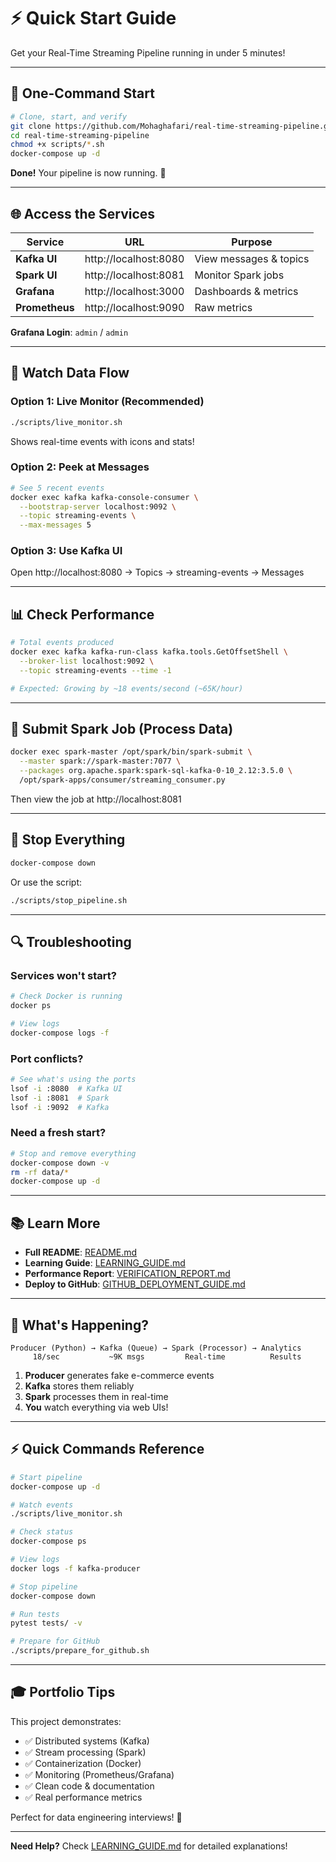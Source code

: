 # ⚡ Quick Start Guide

Get your Real-Time Streaming Pipeline running in under 5 minutes!

---

## 🚀 One-Command Start

```bash
# Clone, start, and verify
git clone https://github.com/Mohaghafari/real-time-streaming-pipeline.git
cd real-time-streaming-pipeline
chmod +x scripts/*.sh
docker-compose up -d
```

**Done!** Your pipeline is now running. 🎉

---

## 🌐 Access the Services

| Service | URL | Purpose |
|---------|-----|---------|
| **Kafka UI** | http://localhost:8080 | View messages & topics |
| **Spark UI** | http://localhost:8081 | Monitor Spark jobs |
| **Grafana** | http://localhost:3000 | Dashboards & metrics |
| **Prometheus** | http://localhost:9090 | Raw metrics |

**Grafana Login**: `admin` / `admin`

---

## 👀 Watch Data Flow

### Option 1: Live Monitor (Recommended)
```bash
./scripts/live_monitor.sh
```
Shows real-time events with icons and stats!

### Option 2: Peek at Messages
```bash
# See 5 recent events
docker exec kafka kafka-console-consumer \
  --bootstrap-server localhost:9092 \
  --topic streaming-events \
  --max-messages 5
```

### Option 3: Use Kafka UI
Open http://localhost:8080 → Topics → streaming-events → Messages

---

## 📊 Check Performance

```bash
# Total events produced
docker exec kafka kafka-run-class kafka.tools.GetOffsetShell \
  --broker-list localhost:9092 \
  --topic streaming-events --time -1

# Expected: Growing by ~18 events/second (~65K/hour)
```

---

## 🧪 Submit Spark Job (Process Data)

```bash
docker exec spark-master /opt/spark/bin/spark-submit \
  --master spark://spark-master:7077 \
  --packages org.apache.spark:spark-sql-kafka-0-10_2.12:3.5.0 \
  /opt/spark-apps/consumer/streaming_consumer.py
```

Then view the job at http://localhost:8081

---

## 🛑 Stop Everything

```bash
docker-compose down
```

Or use the script:
```bash
./scripts/stop_pipeline.sh
```

---

## 🔍 Troubleshooting

### Services won't start?
```bash
# Check Docker is running
docker ps

# View logs
docker-compose logs -f
```

### Port conflicts?
```bash
# See what's using the ports
lsof -i :8080  # Kafka UI
lsof -i :8081  # Spark
lsof -i :9092  # Kafka
```

### Need a fresh start?
```bash
# Stop and remove everything
docker-compose down -v
rm -rf data/*
docker-compose up -d
```

---

## 📚 Learn More

- **Full README**: [README.md](README.md)
- **Learning Guide**: [LEARNING_GUIDE.md](LEARNING_GUIDE.md)
- **Performance Report**: [VERIFICATION_REPORT.md](VERIFICATION_REPORT.md)
- **Deploy to GitHub**: [GITHUB_DEPLOYMENT_GUIDE.md](GITHUB_DEPLOYMENT_GUIDE.md)

---

## 🎯 What's Happening?

```
Producer (Python) → Kafka (Queue) → Spark (Processor) → Analytics
     18/sec           ~9K msgs         Real-time          Results
```

1. **Producer** generates fake e-commerce events
2. **Kafka** stores them reliably
3. **Spark** processes them in real-time
4. **You** watch everything via web UIs!

---

## ⚡ Quick Commands Reference

```bash
# Start pipeline
docker-compose up -d

# Watch events
./scripts/live_monitor.sh

# Check status
docker-compose ps

# View logs
docker logs -f kafka-producer

# Stop pipeline
docker-compose down

# Run tests
pytest tests/ -v

# Prepare for GitHub
./scripts/prepare_for_github.sh
```

---

## 🎓 Portfolio Tips

This project demonstrates:
- ✅ Distributed systems (Kafka)
- ✅ Stream processing (Spark)
- ✅ Containerization (Docker)
- ✅ Monitoring (Prometheus/Grafana)
- ✅ Clean code & documentation
- ✅ Real performance metrics

Perfect for data engineering interviews! 🚀

---

**Need Help?** Check [LEARNING_GUIDE.md](LEARNING_GUIDE.md) for detailed explanations!


